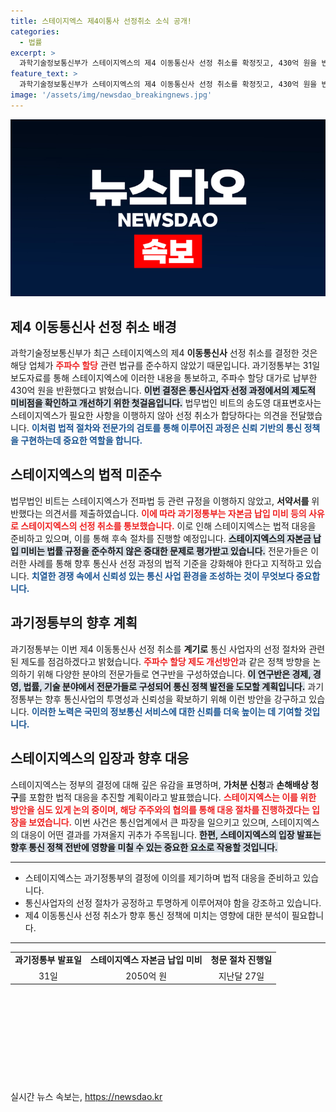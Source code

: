```yaml
---
title: 스테이지엑스 제4이통사 선정취소 소식 공개!
categories:
  - 법률
excerpt: >
  과학기술정보통신부가 스테이지엑스의 제4 이동통신사 선정 취소를 확정짓고, 430억 원을 반환하기로 했다. 주파수 할당 기준을 미흡하게 따랐다는 이유로 법적 논란 예고, 앞으로의 통신 정책 방향은 어떻게 변할까?
feature_text: >
  과학기술정보통신부가 스테이지엑스의 제4 이동통신사 선정 취소를 확정짓고, 430억 원을 반환하기로 했다. 주파수 할당 기준을 미흡하게 따랐다는 이유로 법적 논란 예고, 앞으로의 통신 정책 방향은 어떻게 변할까?
image: '/assets/img/newsdao_breakingnews.jpg'
---
```


<p><img src="/assets/img/newsdao_breakingnews.jpg" alt="cryptoinkorea 속보" /></p>

<h2 data-ke-size="size26">제4 이동통신사 선정 취소 배경</h2>

<p data-ke-size="size16">과학기술정보통신부가 최근 스테이지엑스의 제4 <b>이동통신사</b> 선정 취소를 결정한 것은 해당 업체가 <b><span style="color: #ee2323;">주파수 할당</span></b> 관련 법규를 준수하지 않았기 때문입니다. 과기정통부는 31일 보도자료를 통해 스테이지엑스에 이러한 내용을 통보하고, 주파수 할당 대가로 납부한 430억 원을 반환했다고 밝혔습니다. <b><span style="background-color: #21538527;">이번 결정은 통신사업자 선정 과정에서의 제도적 미비점을 확인하고 개선하기 위한 첫걸음입니다.</span></b> 법무법인 비트의 송도영 대표변호사는 스테이지엑스가 필요한 사항을 이행하지 않아 선정 취소가 합당하다는 의견을 전달했습니다. <b><span style="color: #1a5490;">이처럼 법적 절차와 전문가의 검토를 통해 이루어진 과정은 신뢰 기반의 통신 정책을 구현하는데 중요한 역할을 합니다.</span></b></p>

<h2 data-ke-size="size26">스테이지엑스의 법적 미준수</h2>

<p data-ke-size="size16">법무법인 비트는 스테이지엑스가 전파법 등 관련 규정을 이행하지 않았고, <b>서약서를</b> 위반했다는 의견서를 제출하였습니다. <b><span style="color: #ee2323;">이에 따라 과기정통부는 자본금 납입 미비 등의 사유로 스테이지엑스의 선정 취소를 통보했습니다.</span></b> 이로 인해 스테이지엑스는 법적 대응을 준비하고 있으며, 이를 통해 후속 절차를 진행할 예정입니다. <b><span style="background-color: #21538527;">스테이지엑스의 자본금 납입 미비는 법률 규정을 준수하지 않은 중대한 문제로 평가받고 있습니다.</span></b> 전문가들은 이러한 사례를 통해 향후 통신사 선정 과정의 법적 기준을 강화해야 한다고 지적하고 있습니다. <b><span style="color: #1a5490;">치열한 경쟁 속에서 신뢰성 있는 통신 사업 환경을 조성하는 것이 무엇보다 중요합니다.</span></b></p>

<h2 data-ke-size="size26">과기정통부의 향후 계획</h2>

<p data-ke-size="size16">과기정통부는 이번 제4 이동통신사 선정 취소를 <b>계기로</b> 통신 사업자의 선정 절차와 관련된 제도를 점검하겠다고 밝혔습니다. <b><span style="color: #ee2323;">주파수 할당 제도 개선방안</span></b>과 같은 정책 방향을 논의하기 위해 다양한 분야의 전문가들로 연구반을 구성하였습니다. <b><span style="background-color: #21538527;">이 연구반은 경제, 경영, 법률, 기술 분야에서 전문가들로 구성되어 통신 정책 발전을 도모할 계획입니다.</span></b> 과기정통부는 향후 통신사업의 투명성과 신뢰성을 확보하기 위해 이런 방안을 강구하고 있습니다. <b><span style="color: #1a5490;">이러한 노력은 국민의 정보통신 서비스에 대한 신뢰를 더욱 높이는 데 기여할 것입니다.</span></b></p>

<h2 data-ke-size="size26">스테이지엑스의 입장과 향후 대응</h2>

<p data-ke-size="size16">스테이지엑스는 정부의 결정에 대해 깊은 유감을 표명하며, <b>가처분 신청</b>과 <b>손해배상 청구</b>를 포함한 법적 대응을 추진할 계획이라고 발표했습니다. <b><span style="color: #ee2323;">스테이지엑스는 이를 위한 방안을 심도 있게 논의 중이며, 해당 주주와의 협의를 통해 대응 절차를 진행하겠다는 입장을 보였습니다.</span></b> 이번 사건은 통신업계에서 큰 파장을 일으키고 있으며, 스테이지엑스의 대응이 어떤 결과를 가져올지 귀추가 주목됩니다. <b><span style="background-color: #21538527;">한편, 스테이지엑스의 입장 발표는 향후 통신 정책 전반에 영향을 미칠 수 있는 중요한 요소로 작용할 것입니다.</span></b></p>

<hr>

<ul>
  <li>스테이지엑스는 과기정통부의 결정에 이의를 제기하며 법적 대응을 준비하고 있습니다.</li>
  <li>통신사업자의 선정 절차가 공정하고 투명하게 이루어져야 함을 강조하고 있습니다.</li>
  <li>제4 이동통신사 선정 취소가 향후 통신 정책에 미치는 영향에 대한 분석이 필요합니다.</li>
</ul>

<hr>

<table style="width: 100%; border-collapse: collapse;">
  <tr>
    <td style="text-align: center; height: 17px;"><b>과기정통부 발표일</b></td>
    <td style="text-align: center; height: 17px;"><b>스테이지엑스 자본금 납입 미비</b></td>
    <td style="text-align: center; height: 17px;"><b>청문 절차 진행일</b></td>
  </tr>
  <tr>
    <td style="text-align: center; height: 17px;">31일</td>
    <td style="text-align: center; height: 17px;">2050억 원</td>
    <td style="text-align: center; height: 17px;">지난달 27일</td>
  </tr>
</table>

<p data-ke-size="size16">&nbsp;</p>

<p data-ke-size="size16">&nbsp;</p>

<p data-ke-size="size16">&nbsp;</p>

<p data-ke-size="size16">&nbsp;</p>

<p data-ke-size="size16">&nbsp;</p>
실시간 뉴스 속보는, <a href="https://newsdao.kr" rel="dofollow">https://newsdao.kr</a>


